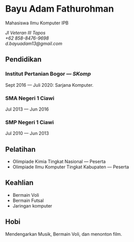 # Bayu Adam Fathurohman

Mahasiswa Ilmu Komputer IPB


_Jl Veteran III Tapos_<br>
_+62 858-8476-9698_<br>
_d.bayuadam13@gmail.com_<br>


## Pendidikan


### Institut Pertanian Bogor — _SKomp_
Sept 2016 — Juli 2020: Sarjana Komputer.

### SMA Negeri 1 Ciawi
Jul 2013 — Jun 2016

### SMP Negeri 1 Ciawi
Jul 2010 — Jun 2013

## Pelatihan

-   Olimpiade Kimia Tingkat Nasional  — Peserta
-   Olimpiade Ilmu Komputer Tingkat Kabupaten  — Peserta

## Keahlian


-   Bermain Voli
-   Bermain Futsal
-   Jaringan komputer

## Hobi

Mendengarkan Musik, Bermain Voli, dan menonton film.

